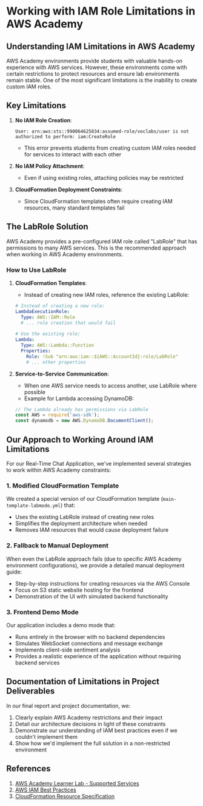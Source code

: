 # Working with IAM Role Limitations in AWS Academy

## Understanding IAM Limitations in AWS Academy

AWS Academy environments provide students with valuable hands-on experience with AWS services. However, these environments come with certain restrictions to protect resources and ensure lab environments remain stable. One of the most significant limitations is the inability to create custom IAM roles.

## Key Limitations

1. **No IAM Role Creation**: 
   ```
   User: arn:aws:sts::990064625834:assumed-role/voclabs/user is not authorized to perform: iam:CreateRole
   ```
   - This error prevents students from creating custom IAM roles needed for services to interact with each other

2. **No IAM Policy Attachment**:
   - Even if using existing roles, attaching policies may be restricted

3. **CloudFormation Deployment Constraints**:
   - Since CloudFormation templates often require creating IAM resources, many standard templates fail

## The LabRole Solution

AWS Academy provides a pre-configured IAM role called "LabRole" that has permissions to many AWS services. This is the recommended approach when working in AWS Academy environments.

### How to Use LabRole

1. **CloudFormation Templates**: 
   - Instead of creating new IAM roles, reference the existing LabRole:
   ```yaml
   # Instead of creating a new role:
   LambdaExecutionRole:
     Type: AWS::IAM::Role
     # ... role creation that would fail
     
   # Use the existing role:
   Lambda:
     Type: AWS::Lambda::Function
     Properties:
       Role: !Sub "arn:aws:iam::${AWS::AccountId}:role/LabRole"
       # ... other properties
   ```

2. **Service-to-Service Communication**:
   - When one AWS service needs to access another, use LabRole where possible
   - Example for Lambda accessing DynamoDB:
   ```javascript
   // The Lambda already has permissions via LabRole
   const AWS = require('aws-sdk');
   const dynamodb = new AWS.DynamoDB.DocumentClient();
   ```

## Our Approach to Working Around IAM Limitations

For our Real-Time Chat Application, we've implemented several strategies to work within AWS Academy constraints:

### 1. Modified CloudFormation Template

We created a special version of our CloudFormation template (`main-template-labmode.yml`) that:
- Uses the existing LabRole instead of creating new roles
- Simplifies the deployment architecture when needed
- Removes IAM resources that would cause deployment failure

### 2. Fallback to Manual Deployment

When even the LabRole approach fails (due to specific AWS Academy environment configurations), we provide a detailed manual deployment guide:
- Step-by-step instructions for creating resources via the AWS Console
- Focus on S3 static website hosting for the frontend
- Demonstration of the UI with simulated backend functionality

### 3. Frontend Demo Mode

Our application includes a demo mode that:
- Runs entirely in the browser with no backend dependencies
- Simulates WebSocket connections and message exchange
- Implements client-side sentiment analysis
- Provides a realistic experience of the application without requiring backend services

## Documentation of Limitations in Project Deliverables

In our final report and project documentation, we:
1. Clearly explain AWS Academy restrictions and their impact
2. Detail our architecture decisions in light of these constraints
3. Demonstrate our understanding of IAM best practices even if we couldn't implement them
4. Show how we'd implement the full solution in a non-restricted environment

## References

1. [AWS Academy Learner Lab - Supported Services](https://aws.amazon.com/blogs/training-and-certification/accessing-aws-services-from-the-aws-academy-learner-lab/)
2. [AWS IAM Best Practices](https://docs.aws.amazon.com/IAM/latest/UserGuide/best-practices.html)
3. [CloudFormation Resource Specification](https://docs.aws.amazon.com/AWSCloudFormation/latest/UserGuide/aws-resource-iam-role.html) 